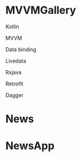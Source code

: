 
# MVVMGallery




Kotlin 

MVVM  

Data binding

Livedata 

Rxjava

Retrofit

Dagger 

# News
# NewsApp

